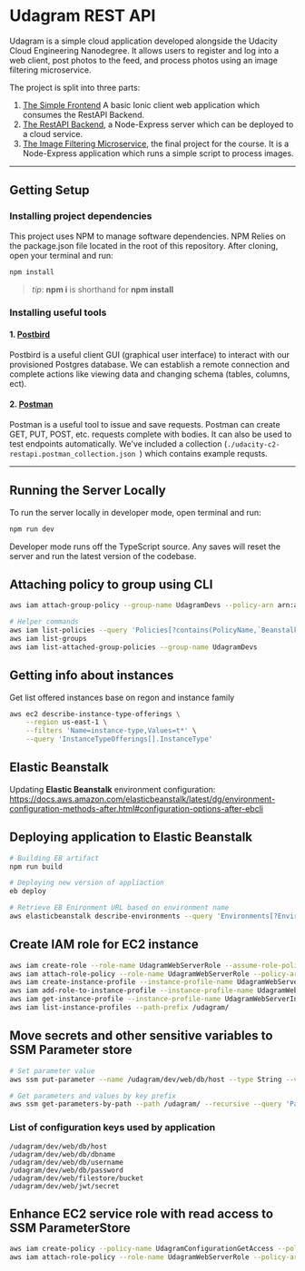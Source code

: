 # Udagram REST API

Udagram is a simple cloud application developed alongside the Udacity Cloud Engineering Nanodegree. It allows users to register and log into a web client, post photos to the feed, and process photos using an image filtering microservice.

The project is split into three parts:
1. [The Simple Frontend](https://github.com/udacity/cloud-developer/tree/master/course-02/exercises/udacity-c2-frontend)
A basic Ionic client web application which consumes the RestAPI Backend. 
2. [The RestAPI Backend](https://github.com/udacity/cloud-developer/tree/master/course-02/exercises/udacity-c2-restapi), a Node-Express server which can be deployed to a cloud service.
3. [The Image Filtering Microservice](https://github.com/udacity/cloud-developer/tree/master/course-02/project/image-filter-starter-code), the final project for the course. It is a Node-Express application which runs a simple script to process images.


***
## Getting Setup

### Installing project dependencies

This project uses NPM to manage software dependencies. NPM Relies on the package.json file located in the root of this repository. After cloning, open your terminal and run:
```bash
npm install
```
>_tip_: **npm i** is shorthand for **npm install**

### Installing useful tools
#### 1. [Postbird](https://github.com/paxa/postbird)
Postbird is a useful client GUI (graphical user interface) to interact with our provisioned Postgres database. We can establish a remote connection and complete actions like viewing data and changing schema (tables, columns, ect).

#### 2. [Postman](https://www.getpostman.com/downloads/)
Postman is a useful tool to issue and save requests. Postman can create GET, PUT, POST, etc. requests complete with bodies. It can also be used to test endpoints automatically. We've included a collection (`./udacity-c2-restapi.postman_collection.json `) which contains example requsts.

***

## Running the Server Locally
To run the server locally in developer mode, open terminal and run:
```bash
npm run dev
```

Developer mode runs off the TypeScript source. Any saves will reset the server and run the latest version of the codebase. 

## Attaching policy to group using CLI

```bash
aws iam attach-group-policy --group-name UdagramDevs --policy-arn arn:aws:iam::aws:policy/AdministratorAccess-AWSElasticBeanstalk

# Helper commands
aws iam list-policies --query 'Policies[?contains(PolicyName,`Beanstalk`)].[PolicyName,Arn]'
aws iam list-groups
aws iam list-attached-group-policies --group-name UdagramDevs
```

## Getting info about instances

Get list offered instances base on regon and instance family
```bash
aws ec2 describe-instance-type-offerings \
    --region us-east-1 \
    --filters 'Name=instance-type,Values=t*' \
    --query 'InstanceTypeOfferings[].InstanceType'
```

## Elastic Beanstalk
Updating **Elastic Beanstalk** environment configuration: https://docs.aws.amazon.com/elasticbeanstalk/latest/dg/environment-configuration-methods-after.html#configuration-options-after-ebcli


## Deploying application to Elastic Beanstalk
```bash
# Building EB artifact
npm run build

# Deploying new version of appliaction
eb deploy

# Retrieve EB Enironment URL based on environment name
aws elasticbeanstalk describe-environments --query 'Environments[?EnvironmentName==`udagram-dev`].[CNAME]'
```

## Create IAM role for EC2 instance
```bash
aws iam create-role --role-name UdagramWebServerRole --assume-role-policy-document file://iam_ec2-trust-policy.json --path /udagram/
aws iam attach-role-policy --role-name UdagramWebServerRole --policy-arn arn:aws:iam::108792290315:policy/UdagramMediaBucketFullAccessPolicy
aws iam create-instance-profile --instance-profile-name UdagramWebServerInstanceProfile --path /udagram/
aws iam add-role-to-instance-profile --instance-profile-name UdagramWebServerInstanceProfile --role-name UdagramWebServerRole
aws iam get-instance-profile --instance-profile-name UdagramWebServerInstanceProfile
aws iam list-instance-profiles --path-prefix /udagram/
```

## Move secrets and other sensitive variables to SSM Parameter store
```bash
# Set parameter value
aws ssm put-parameter --name /udagram/dev/web/db/host --type String --value ******.us-east-1.rds.amazonaws.com

# Get parameters and values by key prefix
aws ssm get-parameters-by-path --path /udagram/ --recursive --query 'Parameters[].[Name,Value]'
```
### List of configuration keys used by application
```
/udagram/dev/web/db/host
/udagram/dev/web/db/dbname
/udagram/dev/web/db/username
/udagram/dev/web/db/password
/udagram/dev/web/filestore/bucket
/udagram/dev/web/jwt/secret
```

## Enhance EC2 service role with read access to SSM ParameterStore
```bash
aws iam create-policy --policy-name UdagramConfigurationGetAccess --policy-document file://ssm_application-config-get-get-access.json
aws iam attach-role-policy --role-name UdagramWebServerRole --policy-arn arn:aws:iam::108792290315:policy/UdagramConfigurationGetAccess
```